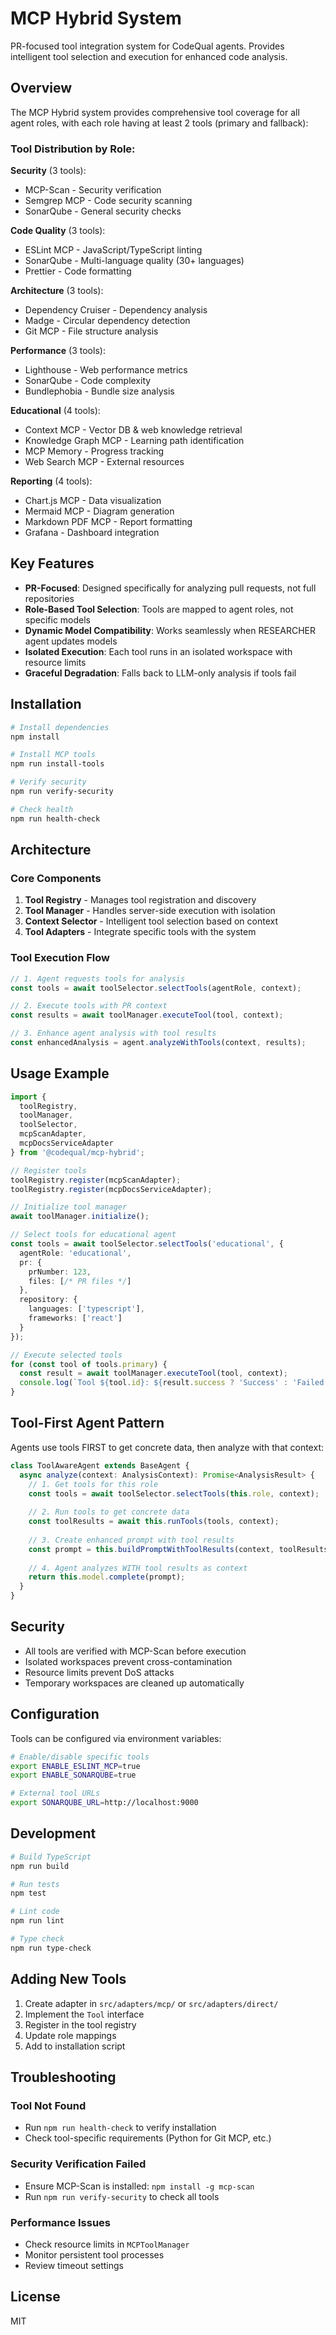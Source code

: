 # MCP Hybrid System

PR-focused tool integration system for CodeQual agents. Provides intelligent tool selection and execution for enhanced code analysis.

## Overview

The MCP Hybrid system provides comprehensive tool coverage for all agent roles, with each role having at least 2 tools (primary and fallback):

### Tool Distribution by Role:

**Security** (3 tools):
- MCP-Scan - Security verification
- Semgrep MCP - Code security scanning  
- SonarQube - General security checks

**Code Quality** (3 tools):
- ESLint MCP - JavaScript/TypeScript linting
- SonarQube - Multi-language quality (30+ languages)
- Prettier - Code formatting

**Architecture** (3 tools):
- Dependency Cruiser - Dependency analysis
- Madge - Circular dependency detection
- Git MCP - File structure analysis

**Performance** (3 tools):
- Lighthouse - Web performance metrics
- SonarQube - Code complexity
- Bundlephobia - Bundle size analysis

**Educational** (4 tools):
- Context MCP - Vector DB & web knowledge retrieval
- Knowledge Graph MCP - Learning path identification
- MCP Memory - Progress tracking
- Web Search MCP - External resources

**Reporting** (4 tools):
- Chart.js MCP - Data visualization
- Mermaid MCP - Diagram generation
- Markdown PDF MCP - Report formatting
- Grafana - Dashboard integration

## Key Features

- **PR-Focused**: Designed specifically for analyzing pull requests, not full repositories
- **Role-Based Tool Selection**: Tools are mapped to agent roles, not specific models
- **Dynamic Model Compatibility**: Works seamlessly when RESEARCHER agent updates models
- **Isolated Execution**: Each tool runs in an isolated workspace with resource limits
- **Graceful Degradation**: Falls back to LLM-only analysis if tools fail

## Installation

```bash
# Install dependencies
npm install

# Install MCP tools
npm run install-tools

# Verify security
npm run verify-security

# Check health
npm run health-check
```

## Architecture

### Core Components

1. **Tool Registry** - Manages tool registration and discovery
2. **Tool Manager** - Handles server-side execution with isolation
3. **Context Selector** - Intelligent tool selection based on context
4. **Tool Adapters** - Integrate specific tools with the system

### Tool Execution Flow

```typescript
// 1. Agent requests tools for analysis
const tools = await toolSelector.selectTools(agentRole, context);

// 2. Execute tools with PR context
const results = await toolManager.executeTool(tool, context);

// 3. Enhance agent analysis with tool results
const enhancedAnalysis = agent.analyzeWithTools(context, results);
```

## Usage Example

```typescript
import { 
  toolRegistry,
  toolManager,
  toolSelector,
  mcpScanAdapter,
  mcpDocsServiceAdapter
} from '@codequal/mcp-hybrid';

// Register tools
toolRegistry.register(mcpScanAdapter);
toolRegistry.register(mcpDocsServiceAdapter);

// Initialize tool manager
await toolManager.initialize();

// Select tools for educational agent
const tools = await toolSelector.selectTools('educational', {
  agentRole: 'educational',
  pr: {
    prNumber: 123,
    files: [/* PR files */]
  },
  repository: {
    languages: ['typescript'],
    frameworks: ['react']
  }
});

// Execute selected tools
for (const tool of tools.primary) {
  const result = await toolManager.executeTool(tool, context);
  console.log(`Tool ${tool.id}: ${result.success ? 'Success' : 'Failed'}`);
}
```

## Tool-First Agent Pattern

Agents use tools FIRST to get concrete data, then analyze with that context:

```typescript
class ToolAwareAgent extends BaseAgent {
  async analyze(context: AnalysisContext): Promise<AnalysisResult> {
    // 1. Get tools for this role
    const tools = await toolSelector.selectTools(this.role, context);
    
    // 2. Run tools to get concrete data
    const toolResults = await this.runTools(tools, context);
    
    // 3. Create enhanced prompt with tool results
    const prompt = this.buildPromptWithToolResults(context, toolResults);
    
    // 4. Agent analyzes WITH tool results as context
    return this.model.complete(prompt);
  }
}
```

## Security

- All tools are verified with MCP-Scan before execution
- Isolated workspaces prevent cross-contamination
- Resource limits prevent DoS attacks
- Temporary workspaces are cleaned up automatically

## Configuration

Tools can be configured via environment variables:

```bash
# Enable/disable specific tools
export ENABLE_ESLINT_MCP=true
export ENABLE_SONARQUBE=true

# External tool URLs
export SONARQUBE_URL=http://localhost:9000
```

## Development

```bash
# Build TypeScript
npm run build

# Run tests
npm test

# Lint code
npm run lint

# Type check
npm run type-check
```

## Adding New Tools

1. Create adapter in `src/adapters/mcp/` or `src/adapters/direct/`
2. Implement the `Tool` interface
3. Register in the tool registry
4. Update role mappings
5. Add to installation script

## Troubleshooting

### Tool Not Found
- Run `npm run health-check` to verify installation
- Check tool-specific requirements (Python for Git MCP, etc.)

### Security Verification Failed
- Ensure MCP-Scan is installed: `npm install -g mcp-scan`
- Run `npm run verify-security` to check all tools

### Performance Issues
- Check resource limits in `MCPToolManager`
- Monitor persistent tool processes
- Review timeout settings

## License

MIT
